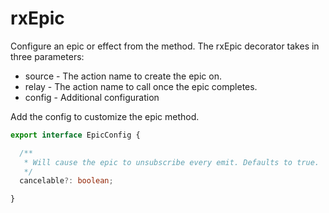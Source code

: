 # rxEpic

Configure an epic or effect from the method. The rxEpic decorator takes in three parameters:

* source - The action name to create the epic on.
* relay - The action name to call once the epic completes.
* config - Additional configuration

Add the config to customize the epic method.

```typescript
export interface EpicConfig {

  /**
   * Will cause the epic to unsubscribe every emit. Defaults to true.
   */
  cancelable?: boolean;

}
```